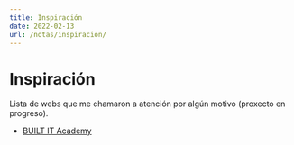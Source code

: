 ```yaml
---
title: Inspiración
date: 2022-02-13
url: /notas/inspiracion/
---
```


# Inspiración

Lista de webs que me chamaron a atención por algún motivo (proxecto en progreso).

- [BUILT IT Academy](https://thehiddenjoboffer.net/)
